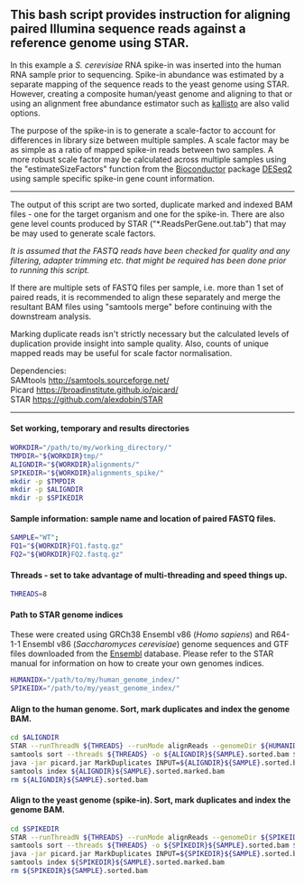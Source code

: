 ## This bash script provides instruction for aligning paired Illumina sequence reads against a reference genome using STAR.

In this example a *S. cerevisiae* RNA spike-in was inserted into the human RNA sample prior to sequencing.  Spike-in abundance was estimated by a separate mapping of the sequence reads to the yeast genome using STAR.  However, creating a composite human/yeast genome and aligning to that or using an alignment free abundance estimator such as [kallisto](https://pachterlab.github.io/kallisto/) are also valid options.

The purpose of the spike-in is to generate a scale-factor to account for differences in library size between multiple samples.  A scale factor may be as simple as a ratio of mapped spike-in reads between two samples.  A more robust scale factor may be calculated across multiple samples using the "estimateSizeFactors" function from the [Bioconductor](https://bioconductor.org/) package [DESeq2](https://bioconductor.org/packages/release/bioc/html/DESeq2.html) using sample specific spike-in gene count information.

---

The output of this script are two sorted, duplicate marked and indexed BAM files - one for the target organism and one for the spike-in.  There are also gene level counts produced by STAR ("*.ReadsPerGene.out.tab") that may be may used to generate scale factors.

*It is assumed that the FASTQ reads have been checked for quality and any filtering, adapter trimming etc. that might be required has been done prior to running this script.*

If there are multiple sets of FASTQ files per sample, i.e. more than 1 set of paired reads, it is recommended to align these separately and merge the resultant BAM files using "samtools merge" before continuing with the downstream analysis.

Marking duplicate reads isn't strictly necessary but the calculated levels of duplication provide insight into sample quality.  Also, counts of unique mapped reads may be useful for scale factor normalisation.

Dependencies:<br>
SAMtools     http://samtools.sourceforge.net/<br>
Picard       https://broadinstitute.github.io/picard/<br>
STAR         https://github.com/alexdobin/STAR<br>

---

#### Set working, temporary and results directories
```bash
WORKDIR="/path/to/my/working_directory/"
TMPDIR="${WORKDIR}tmp/"
ALIGNDIR="${WORKDIR}alignments/"
SPIKEDIR="${WORKDIR}alignments_spike/"
mkdir -p $TMPDIR
mkdir -p $ALIGNDIR
mkdir -p $SPIKEDIR
```


#### Sample information: sample name and location of paired FASTQ files.
```bash
SAMPLE="WT";
FQ1="${WORKDIR}FQ1.fastq.gz"
FQ2="${WORKDIR}FQ2.fastq.gz"
```


#### Threads - set to take advantage of multi-threading and speed things up.
```bash
THREADS=8
```


#### Path to STAR genome indices
These were created using GRCh38 Ensembl v86 (*Homo sapiens*) and R64-1-1 Ensembl v86 (*Saccharomyces cerevisiae*) genome sequences and GTF files downloaded from the [Ensembl](https://www.ensembl.org/index.html) database.  Please refer to the STAR manual for information on how to create your own genomes indices.
```bash
HUMANIDX="/path/to/my/human_genome_index/"
SPIKEIDX="/path/to/my/yeast_genome_index/"
```


#### Align to the human genome.  Sort, mark duplicates and index the genome BAM.
```bash
cd $ALIGNDIR
STAR --runThreadN ${THREADS} --runMode alignReads --genomeDir ${HUMANIDX} --readFilesIn ${FQ1} ${FQ2} --readFilesCommand zcat --quantMode TranscriptomeSAM GeneCounts --twopassMode Basic --outSAMunmapped None --outSAMattrRGline ID:${SAMPLE} PU:${SAMPLE} SM:${SAMPLE} LB:unknown PL:illumina --outSAMtype BAM Unsorted --outTmpDir ${TMPDIR}${SAMPLE} --outFileNamePrefix ${ALIGNDIR}${SAMPLE}.
samtools sort --threads ${THREADS} -o ${ALIGNDIR}${SAMPLE}.sorted.bam ${ALIGNDIR}${SAMPLE}.Aligned.out.bam
java -jar picard.jar MarkDuplicates INPUT=${ALIGNDIR}${SAMPLE}.sorted.bam OUTPUT=${ALIGNDIR}${SAMPLE}.sorted.marked.bam METRICS_FILE=${ALIGNDIR}${SAMPLE}.sorted.marked.metrics REMOVE_DUPLICATES=false ASSUME_SORTED=true MAX_RECORDS_IN_RAM=2000000 VALIDATION_STRINGENCY=LENIENT TMP_DIR=${TMPDIR}${SAMPLE}
samtools index ${ALIGNDIR}${SAMPLE}.sorted.marked.bam
rm ${ALIGNDIR}${SAMPLE}.sorted.bam
```

#### Align to the yeast genome (spike-in).  Sort, mark duplicates and index the genome BAM.
```bash
cd $SPIKEDIR
STAR --runThreadN ${THREADS} --runMode alignReads --genomeDir ${SPIKEIDX} --readFilesIn ${FQ1} ${FQ2} --readFilesCommand zcat --quantMode TranscriptomeSAM GeneCounts --twopassMode Basic --outSAMunmapped None --outSAMattrRGline ID:${SAMPLE} PU:${SAMPLE} SM:${SAMPLE} LB:unknown PL:illumina --outSAMtype BAM Unsorted --outTmpDir ${TMPDIR}${SAMPLE}.spike --outFileNamePrefix ${ALIGNDIR}${SAMPLE}.
samtools sort --threads ${THREADS} -o ${SPIKEDIR}${SAMPLE}.sorted.bam ${SPIKEDIR}${SAMPLE}.Aligned.out.bam
java -jar picard.jar MarkDuplicates INPUT=${SPIKEDIR}${SAMPLE}.sorted.bam OUTPUT=${SPIKEDIR}${SAMPLE}.sorted.marked.bam METRICS_FILE=${SPIKEDIR}${SAMPLE}.sorted.marked.metrics REMOVE_DUPLICATES=false ASSUME_SORTED=true MAX_RECORDS_IN_RAM=2000000 VALIDATION_STRINGENCY=LENIENT TMP_DIR=${TMPDIR}${SAMPLE}
samtools index ${SPIKEDIR}${SAMPLE}.sorted.marked.bam 
rm ${SPIKEDIR}${SAMPLE}.sorted.bam
```
